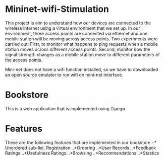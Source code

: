 # Mininet-wifi-Stimulation
This project is aim to understand how our devices are connected to the wireless internet using a virtual environment that we set up. In our environment, three access points are connected via ethernet and one mobile station will be moving across access points. Two experiments were carried out: First, to monitor what happens to ping requests when a mobile station moves across different access points. Second, monitor how the signal strength changes as a mobile station move to different parameters of the access points. 

Mini-net does not have a wifi function installed, so we have to downloaded an open source emulator to run wifi on mini-net interface. 


# Bookstore
This is a web application that is implemented using Django 

# Features
These are the following features that are implemented in our bookstore
⋅⋅* Unordered sub-list. 
Registration 
..*Ordering
..*User Records
..*Feedback Ratings
..*Usefulness Ratings
..*Browsing 
..*Recommendations
..*Stastics 



